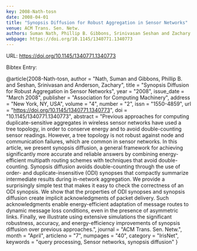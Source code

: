 ```yaml
---
key: 2008-Nath-tosn
date: 2008-04-01
title: "Synopsis Diffusion for Robust Aggregation in Sensor Networks"
venue: ACM Trans. Sen. Netw.
authors: Suman Nath, Phillip B. Gibbons, Srinivasan Seshan and Zachary Anderson
webpage: https://doi.org/10.1145/1340771.1340773
---
```


URL: https://doi.org/10.1145/1340771.1340773

Bibtex Entry:

@article{2008-Nath-tosn,
    author = "Nath, Suman and Gibbons, Phillip B. and Seshan, Srinivasan and Anderson, Zachary",
    title = "Synopsis Diffusion for Robust Aggregation in Sensor Networks",
    year = "2008",
    issue_date = "March 2008",
    publisher = "Association for Computing Machinery",
    address = "New York, NY, USA",
    volume = "4",
    number = "2",
    issn = "1550-4859",
    url = "https://doi.org/10.1145/1340771.1340773",
    doi = "10.1145/1340771.1340773",
    abstract = "Previous approaches for computing duplicate-sensitive aggregates in wireless sensor networks have used a tree topology, in order to conserve energy and to avoid double-counting sensor readings. However, a tree topology is not robust against node and communication failures, which are common in sensor networks. In this article, we present synopsis diffusion, a general framework for achieving significantly more accurate and reliable answers by combining energy-efficient multipath routing schemes with techniques that avoid double-counting. Synopsis diffusion avoids double-counting through the use of order- and duplicate-insensitive (ODI) synopses that compactly summarize intermediate results during in-network aggregation. We provide a surprisingly simple test that makes it easy to check the correctness of an ODI synopsis. We show that the properties of ODI synopses and synopsis diffusion create implicit acknowledgments of packet delivery. Such acknowledgments enable energy-efficient adaptation of message routes to dynamic message loss conditions, even in the presence of asymmetric links. Finally, we illustrate using extensive simulations the significant robustness, accuracy, and energy-efficiency improvements of synopsis diffusion over previous approaches.",
    journal = "ACM Trans. Sen. Netw.",
    month = "April",
    articleno = "7",
    numpages = "40",
    category = "IrisNet",
    keywords = "query processing, Sensor networks, synopsis diffusion"
}

